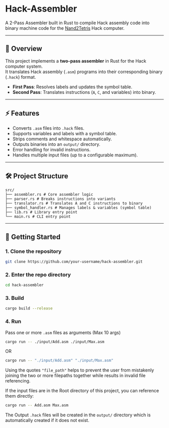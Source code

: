 # Hack-Assembler
A 2-Pass Assembler built in Rust to compile Hack assembly code into binary machine code for the [Nand2Tetris](https://www.nand2tetris.org/) Hack computer.

---

## 📖 Overview
This project implements a **two-pass assembler** in Rust for the Hack computer system.  
It translates Hack assembly (`.asm`) programs into their corresponding binary (`.hack`) format.  

- **First Pass**: Resolves labels and updates the symbol table.  
- **Second Pass**: Translates instructions (`A`, `C`, and variables) into binary.  

---

## ⚡ Features
- Converts `.asm` files into `.hack` files.  
- Supports variables and labels with a symbol table.  
- Strips comments and whitespace automatically.  
- Outputs binaries into an `output/` directory.  
- Error handling for invalid instructions.  
- Handles multiple input files (up to a configurable maximum).  

---

## 🛠 Project Structure
```
src/
├── assembler.rs # Core assembler logic
├── parser.rs # Breaks instructions into variants
├── translator.rs # Translates A and C instructions to binary
├── symbol_handler.rs # Manages labels & variables (symbol table)
├── lib.rs # Library entry point
└── main.rs # CLI entry point
```

---

## 🚀 Getting Started

### 1. Clone the repository
```bash
git clone https://github.com/your-username/hack-assembler.git
```
### 2. Enter the repo directory
```bash
cd hack-assembler
```

### 3. Build
```bash
cargo build --release
```
### 4. Run
Pass one or more `.asm` files as arguments (Max 10 args)
```bash
cargo run -- ./input/Add.asm ./input/Max.asm
```
OR
```bash
cargo run -- "./input/Add.asm" "./input/Max.asm"
```
Using the quotes `"file_path"` helps to prevent the user from mistakenly joining the two or more filepaths together while results in invalid file referencing.

If the input files are in the Root directory of this project, you can reference them directly:
```bash
cargo run -- Add.asm Max.asm
```

The Output `.hack` files will be created in the `output/` directory which is automatically created if it does not exist.